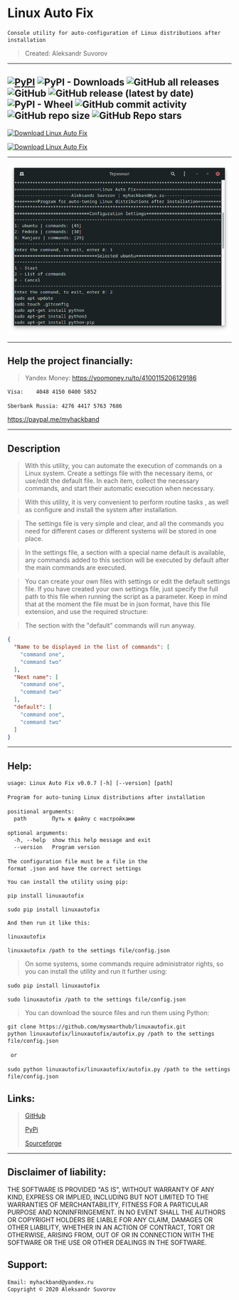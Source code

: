 Linux Auto Fix
===
    
    Console utility for auto-configuration of Linux distributions after installation
    
    

>Created: Aleksandr Suvorov
---
[![PyPI](https://img.shields.io/pypi/v/linuxautofix)](https://pypi.org/project/linuxautofix) 
![PyPI - Downloads](https://img.shields.io/pypi/dm/linuxautofix)
![GitHub all releases](https://img.shields.io/github/downloads/mysmarthub/linuxautofix/total)
![GitHub](https://img.shields.io/github/license/mysmarthub/linuxautofix)
![GitHub release (latest by date)](https://img.shields.io/github/v/release/mysmarthub/linuxautofix)
![PyPI - Wheel](https://img.shields.io/pypi/wheel/linuxautofix)
![GitHub commit activity](https://img.shields.io/github/commit-activity/m/mysmarthub/linuxautofix)
![GitHub repo size](https://img.shields.io/github/repo-size/mysmarthub/linuxautofix)
![GitHub Repo stars](https://img.shields.io/github/stars/mysmarthub/linuxautofix?style=social)
---
[![Download Linux Auto Fix](https://a.fsdn.com/con/app/sf-download-button)](https://sourceforge.net/projects/linuxautofix/files/latest/download)

[![Download Linux Auto Fix](https://img.shields.io/sourceforge/dt/linuxautofix.svg)](https://sourceforge.net/projects/linuxautofix/files/latest/download)

---

![Linux Auto Fix](https://github.com/mysmarthub/linuxautofix/raw/master/images/logo.png)

---

Help the project financially:
---
>Yandex Money:
https://yoomoney.ru/to/4100115206129186

    Visa:    4048 4150 0400 5852

    Sberbank Russia: 4276 4417 5763 7686

https://paypal.me/myhackband

---

Description
---
>With this utility, you can automate
the execution of commands on a Linux system.
Create a settings file with the necessary items,
or use/edit the default file.
In each item, collect the necessary commands,
and start their automatic execution when necessary.

>With this utility, it is very convenient 
to perform routine tasks , as well as configure 
and install the system after installation.

>The settings file is very simple and clear, 
and all the commands you need for different 
cases or different systems will be stored in one place.

>In the settings file, a section with a special 
name default is available, 
any commands added to this section 
will be executed by default after the 
main commands are executed.

>You can create your own files with settings
or edit the default settings file. 
If you have created your own settings file, 
just specify the full path to this file when 
running the script as a parameter. 
Keep in mind that at the moment the file 
must be in json format, have this file extension, 
and use the required structure:

>The section with the "default" commands will run anyway.

```json
{
  "Name to be displayed in the list of commands": [
    "command one",
    "command two"
  ],
  "Next name": [
    "command one",
    "command two"
  ],
  "default": [
    "command one",
    "command two"
  ]
}
```

---

Help:
----

```
usage: Linux Auto Fix v0.0.7 [-h] [--version] [path]

Program for auto-tuning Linux distributions after installation

positional arguments:
  path        Путь к файлу с настройками

optional arguments:
  -h, --help  show this help message and exit
  --version   Program version

The configuration file must be a file in the 
format .json and have the correct settings

```


    You can install the utility using pip:

`pip install linuxautofix`

`sudo pip install linuxautofix`

    And then run it like this:

`linuxautofix`

`linuxautofix /path to the settings file/config.json`

>On some systems, some commands require administrator rights, 
> so you can install the utility and run it further using:

`sudo pip install linuxautofix`

`sudo linuxautofix /path to the settings file/config.json`

>You can download the source files and run them using Python:

```
git clone https://github.com/mysmarthub/linuxautofix.git
python linuxautofix/linuxautofix/autofix.py /path to the settings file/config.json
 
 or

sudo python linuxautofix/linuxautofix/autofix.py /path to the settings file/config.json
```

Links:
---
>[GitHub](https://github.com/mysmarthub/linuxautofix)
> 
>[PyPi](https://pypi.org/project/linuxautofix/)
> 
>[Sourceforge](https://sourceforge.net/projects/linuxautofix/files/latest/download)
---

Disclaimer of liability:
------------------------
THE SOFTWARE IS PROVIDED "AS IS", WITHOUT WARRANTY OF ANY KIND, EXPRESS OR
IMPLIED, INCLUDING BUT NOT LIMITED TO THE WARRANTIES OF MERCHANTABILITY,
FITNESS FOR A PARTICULAR PURPOSE AND NONINFRINGEMENT. IN NO EVENT SHALL THE
AUTHORS OR COPYRIGHT HOLDERS BE LIABLE FOR ANY CLAIM, DAMAGES OR OTHER
LIABILITY, WHETHER IN AN ACTION OF CONTRACT, TORT OR OTHERWISE, ARISING FROM,
OUT OF OR IN CONNECTION WITH THE SOFTWARE OR THE USE OR OTHER DEALINGS IN THE
SOFTWARE.

Support:
---
    Email: myhackband@yandex.ru
    Copyright © 2020 Aleksandr Suvorov

